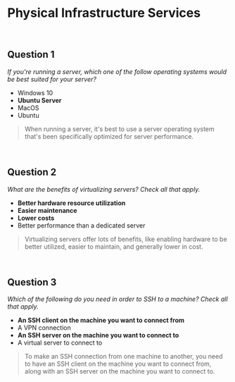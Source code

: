 # Physical Infrastructure Services
 
<br>

## Question 1

*If you're running a server, which one of the follow operating systems would be best suited for your server?*
* Windows 10
* **Ubuntu Server**
* MacOS
* Ubuntu

> When running a server, it's best to use a server operating system that's been specifically optimized for server performance.

<br>

## Question 2

*What are the benefits of virtualizing servers? Check all that apply.*

* **Better hardware resource utilization**
* **Easier maintenance**
* **Lower costs**
* Better performance than a dedicated server

> Virtualizing servers offer lots of benefits, like enabling hardware to be better utilized, easier to maintain, and generally lower in cost.

<br>

## Question 3

*Which of the following do you need in order to SSH to a machine? Check all that apply.*

* **An SSH client on the machine you want to connect from**
* A VPN connection
* **An SSH server on the machine you want to connect to**
* A virtual server to connect to

> To make an SSH connection from one machine to another, you need to have an SSH client on the machine you want to connect from, along with an SSH server on the machine you want to connect to.